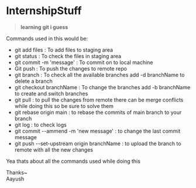 # InternshipStuff
> **learning git i guess**

Commands used in this would be:


* git add files  : To add files to staging area
* git status    : To check the files in staging area
* git commit -m 'message' : To commit on to local machine
* Git push       : To push the changes to remote repo
* git branch     : To check all the available branches
                  add -d branchName to delete a branch
* git checkout branchName : To change the branches
                          add -b branchName to create and switch branches
* git pull       : to pull the changes from remote
                  there can be merge conflicts while doing this so be sure to solve them
* git rebase origin main : to rebase the commits of main branch to your branch
* git log        : to check logs
* git commit --ammend -m 'new message' : to change the last commit message
* git push --set-upstream origin branchName : to upload the branch to remote with all the new changes


Yea thats about all the commands used while doing this

Thanks~ <br>
Aayush
